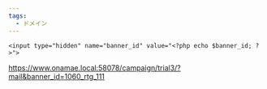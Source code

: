 ```yaml
---
tags:
  - ドメイン
---
```


<?php // #33611 ?banner_id=1060_rtg_ (以下ページ固有)のときマラドーナ遷移時にそのままパラメータを引き継いで渡す
if(isset($banner_id) && preg_match('/1060_rtg_/', $banner_id)): ?>
	<input type="hidden" name="banner_id" value="<?php echo $banner_id; ?>">
<?php endif; ?>

<?php if($is_post_banner_id): ?><input type="hidden" name="banner_id" value="<?php echo $banner_id; ?>"><?php endif; ?>


https://www.onamae.local:58078/campaign/trial3/?mail&banner_id=1060_rtg_111